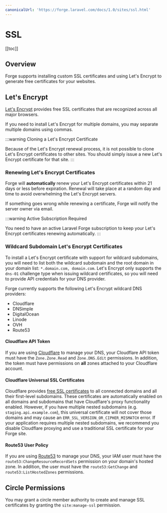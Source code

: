 ```yaml
---
canonicalUrl: 'https://forge.laravel.com/docs/1.0/sites/ssl.html'
---
```

# SSL

[[toc]]

## Overview

Forge supports installing custom SSL certificates and using Let's Encrypt to generate free certificates for your websites.

## Let's Encrypt

[Let's Encrypt](https://letsencrypt.org) provides free SSL certificates that are recognized across all major browsers.

If you need to install Let's Encrypt for multiple domains, you may separate multiple domains using commas.

:::warning Cloning a Let's Encrypt Certificate

Because of the Let's Encrypt renewal process, it is not possible to clone Let's Encrypt certificates to other sites. You should simply issue a new Let's Encrypt certificate for that site.
:::

### Renewing Let's Encrypt Certificates

Forge will **automatically** renew your Let's Encrypt certificates within 21 days or less before expiration. Renewal will take place at a random day and time to avoid overwhelming the Let's Encrypt servers.

If something goes wrong while renewing a certificate, Forge will notify the server owner via email.

:::warning Active Subscription Required

You need to have an active Laravel Forge subscription to keep your Let's Encrypt certificates renewing automatically.
:::

### Wildcard Subdomain Let's Encrypt Certificates

To install a Let's Encrypt certificate with support for wildcard subdomains, you will need to list both the wildcard subdomain and the root domain in your domain list: `*.domain.com, domain.com`. Let's Encrypt only supports the `dns-01` challenge type when issuing wildcard certificates, so you will need to provide API credentials for your DNS provider.

Forge currently supports the following Let's Encrypt wildcard DNS providers:

- Cloudflare
- DNSimple
- DigitalOcean
- Linode
- OVH
- Route53

#### Cloudflare API Token

If you are using [Cloudflare](https://cloudflare.com) to manage your DNS, your Cloudflare API token must have the `Zone.Zone.Read` and `Zone.DNS.Edit` permissions. In addition, the token must have permissions on **all** zones attached to your Cloudflare account.

#### Cloudflare Universal SSL Certificates

Cloudflare provides [free SSL certificates](https://developers.cloudflare.com/ssl/edge-certificates/universal-ssl/enable-universal-ssl/) to all connected domains and all their first-level subdomains. These certificates are automatically enabled on all domains and subdomains that have Cloudflare's proxy functionality enabled. However, if you have multiple nested subdomains (e.g. `staging.api.example.com`), this universal certificate will not cover those domains and may cause an `ERR_SSL_VERSION_OR_CIPHER_MISMATCH` error. If your application requires multiple nested subdomains, we recommend you disable Cloudflare proxying and use a traditional SSL certificate for your Forge site.

#### Route53 User Policy

If you are using [Route53](https://docs.aws.amazon.com/Route53/latest/APIReference/Welcome.html) to manage your DNS, your IAM user must have the `route53:ChangeResourceRecordSets` permission on your domain's hosted zone. In addition, the user must have the `route53:GetChange` and `route53:ListHostedZones` permissions. 

## Circle Permissions

You may grant a circle member authority to create and manage SSL certificates by granting the `site:manage-ssl` permission.
